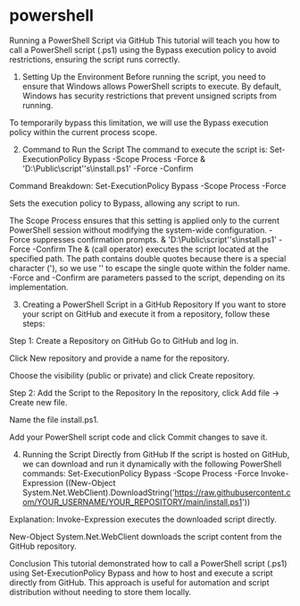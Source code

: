 # powershell

Running a PowerShell Script via GitHub
This tutorial will teach you how to call a PowerShell script (.ps1) using the Bypass execution policy to avoid restrictions, ensuring the script runs correctly.

1. Setting Up the Environment
Before running the script, you need to ensure that Windows allows PowerShell scripts to execute. By default, Windows has security restrictions that prevent unsigned scripts from running.

To temporarily bypass this limitation, we will use the Bypass execution policy within the current process scope.

2. Command to Run the Script
The command to execute the script is:
Set-ExecutionPolicy Bypass -Scope Process -Force
& 'D:\Public\script''s\install.ps1' -Force -Confirm

Command Breakdown:
Set-ExecutionPolicy Bypass -Scope Process -Force

Sets the execution policy to Bypass, allowing any script to run.

The Scope Process ensures that this setting is applied only to the current PowerShell session without modifying the system-wide configuration.
-Force suppresses confirmation prompts.
& 'D:\Public\script''s\install.ps1' -Force -Confirm
The & (call operator) executes the script located at the specified path.
The path contains double quotes because there is a special character ('), so we use '' to escape the single quote within the folder name.
-Force and -Confirm are parameters passed to the script, depending on its implementation.

3. Creating a PowerShell Script in a GitHub Repository
If you want to store your script on GitHub and execute it from a repository, follow these steps:

Step 1: Create a Repository on GitHub
Go to GitHub and log in.

Click New repository and provide a name for the repository.

Choose the visibility (public or private) and click Create repository.

Step 2: Add the Script to the Repository
In the repository, click Add file → Create new file.

Name the file install.ps1.

Add your PowerShell script code and click Commit changes to save it.

4. Running the Script Directly from GitHub
If the script is hosted on GitHub, we can download and run it dynamically with the following PowerShell commands:
Set-ExecutionPolicy Bypass -Scope Process -Force
Invoke-Expression ((New-Object System.Net.WebClient).DownloadString('https://raw.githubusercontent.com/YOUR_USERNAME/YOUR_REPOSITORY/main/install.ps1'))

Explanation:
Invoke-Expression executes the downloaded script directly.

New-Object System.Net.WebClient downloads the script content from the GitHub repository.

Conclusion
This tutorial demonstrated how to call a PowerShell script (.ps1) using Set-ExecutionPolicy Bypass and how to host and execute a script directly from GitHub. This approach is useful for automation and script distribution without needing to store them locally.
